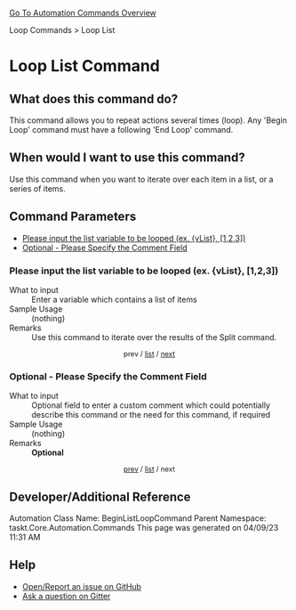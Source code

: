 <!--TITLE: Loop List Command -->
<!-- SUBTITLE: a command in the Loop Commands group. -->
[Go To Automation Commands Overview](/automation-commands.md)


Loop Commands &gt; Loop List


# Loop List Command


## What does this command do?
This command allows you to repeat actions several times (loop).  Any 'Begin Loop' command must have a following 'End Loop' command.


## When would I want to use this command?
Use this command when you want to iterate over each item in a list, or a series of items.


<a id="param_list"></a>
## Command Parameters
- [Please input the list variable to be looped (ex. {vList}, [1,2,3])](#param_0)
- [Optional - Please Specify the Comment Field](#param_1)


<a id="param_0"></a>
### Please input the list variable to be looped (ex. {vList}, [1,2,3])


<dl>
<dt>What to input</dt><dd>Enter a variable which contains a list of items</dd>
<dt>Sample Usage</dt><dd>(nothing)</dd>
<dt>Remarks</dt><dd>Use this command to iterate over the results of the Split command.</dd>
</dl>




<div style="font-size: 90%; text-align: center">


prev / [list](#param_list) / [next](#param_1)


</div>


<a id="param_1"></a>
### Optional - Please Specify the Comment Field


<dl>
<dt>What to input</dt><dd>Optional field to enter a custom comment which could potentially describe this command or the need for this command, if required</dd>
<dt>Sample Usage</dt><dd>(nothing)</dd>
<dt>Remarks</dt><dd><strong>Optional</strong><br></dd>
</dl>




<div style="font-size: 90%; text-align: center">


[prev](#param_1) / [list](#param_list) / next


</div>


## Developer/Additional Reference
Automation Class Name: BeginListLoopCommand
Parent Namespace: taskt.Core.Automation.Commands
This page was generated on 04/09/23 11:31 AM


## Help
- [Open/Report an issue on GitHub](https://github.com/rcktrncn/taskt/issues/new)
- [Ask a question on Gitter](https://gitter.im/taskt-rpa/Lobby)
